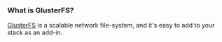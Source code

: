 ### What is GlusterFS?
[GlusterFS](http://www.gluster.org/) is a scalable network file-system, and it's easy to add to your stack as an add-in.

